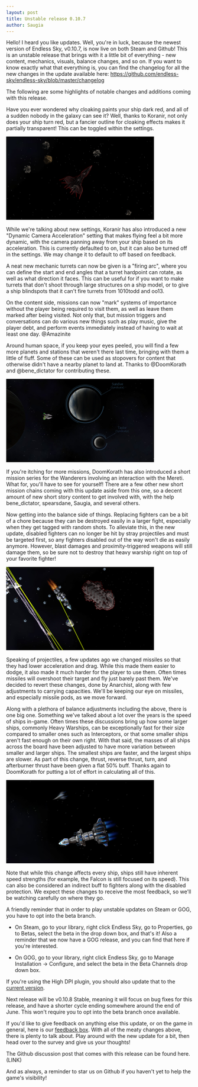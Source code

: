 ```yaml
---
layout: post
title: Unstable release 0.10.7
author: Saugia
---
```


Hello! I heard you like updates. Well, you're in luck, because the newest version of Endless Sky, v0.10.7, is now live on both Steam and Github! This is an unstable release that brings with it a little bit of everything - new content, mechanics, visuals, balance changes, and so on. If you want to know exactly what that everything is, you can find the changelog for all the new changes in the update available here: https://github.com/endless-sky/endless-sky/blob/master/changelog

The following are some highlights of notable changes and additions coming with this release.

Have you ever wondered why cloaking paints your ship dark red, and all of a sudden nobody in the galaxy can see it? Well, thanks to Koranir, not only does your ship turn red, but a fancier outline for cloaking effects makes it partially transparent! This can be toggled within the settings.

<img class="centered shadowed" src="/images/blog/v0.10.7/cloak.png" width="400" height="225" />

While we're talking about new settings, Koranir has also introduced a new "Dynamic Camera Acceleration" setting that makes flying feel a bit more dynamic, with the camera panning away from your ship based on its acceleration. This is currently defaulted to on, but it can also be turned off in the settings. We may change it to default to off based on feedback.

A neat new mechanic turrets can now be given is a "firing arc", where you can define the start and end angles that a turret hardpoint can rotate, as well as what direction it faces. This can be useful for if you want to make turrets that don't shoot through large structures on a ship model, or to give a ship blindspots that it can't fire turrets from 1010todd and oo13.

On the content side, missions can now "mark" systems of importance without the player being required to visit them, as well as leave them marked after being visited. Not only that, but mission triggers and conversations can do various new things such as play music, give the player debt, and perform events immediately instead of having to wait at least one day. @Amazinite

Around human space, if you keep your eyes peeled, you will find a few more planets and stations that weren't there last time, bringing with them a little of fluff. Some of these can be used as stopovers for content that otherwise didn't have a nearby planet to land at. Thanks to @DoomKorath and @bene_dictator for contributing these.

<img class="centered shadowed" src="/images/blog/v0.10.7/uninhabited.png" width="400" height="225" />

If you're itching for more missions, DoomKorath has also introduced a short mission series for the Wanderers involving an interaction with the Mereti. What for, you'll have to see for yourself! There are a few other new short mission chains coming with this update aside from this one, so a decent amount of new short story content to get involved with, with the help bene_dictator, spearsdane, Saugia, and several others.

Now getting into the balance side of things. Replacing fighters can be a bit of a chore because they can be destroyed easily in a larger fight, especially when they get tagged with random shots. To alleviate this, in the new update, disabled fighters can no longer be hit by stray projectiles and must be targeted first, so any fighters disabled out of the way won't die as easily anymore. However, blast damages and proximity-triggered weapons will still damage them, so be sure not to destroy that heavy warship right on top of your favorite fighter!

<img class="centered shadowed" src="/images/blog/v0.10.7/fighter.png" width="400" height="225" />

Speaking of projectiles, a few updates ago we changed missiles so that they had lower acceleration and drag. While this made them easier to dodge, it also made it much harder for the player to use them. Often times missiles will overshoot their target and fly just barely past them. We've decided to revert these changes, done by Anarchist, along with few adjustments to carrying capacities. We'll be keeping our eye on missiles, and especially missile pods, as we move forward.

Along with a plethora of balance adjustments including the above, there is one big one. Something we've talked about a lot over the years is the speed of ships in-game. Often times these discussions bring up how some larger ships, commonly Heavy Warships, can be exceptionally fast for their size compared to smaller ones such as Interceptors, or that some smaller ships aren't fast enough on their own right. With that said, the masses of all ships across the board have been adjusted to have more variation between smaller and larger ships. The smallest ships are faster, and the largest ships are slower. As part of this change, thrust, reverse thrust, turn, and afterburner thrust have been given a flat 50% buff. Thanks again to DoomKorath for putting a lot of effort in calculating all of this.

<img class="centered shadowed" src="/images/blog/v0.10.7/mass.png" width="400" height="225" />

Note that while this change affects every ship, ships still have inherent speed strengths (for example, the Falcon is still focused on its speed). This can also be considered an indirect buff to fighters along with the disabled protection. We expect these changes to receive the most feedback, so we'll be watching carefully on where they go.

A friendly reminder that in order to play unstable updates on Steam or GOG, you have to opt into the beta branch.

- On Steam, go to your library, right click Endless Sky, go to Properties, go to Betas, select the beta in the drop down box, and that's it! Also a reminder that we now have a GOG release, and you can find that here if you're interested. 

- On GOG, go to your library, right click Endless Sky, go to Manage Installation -> Configure, and select the beta in the Beta Channels drop down box.

If you're using the High DPI plugin, you should also update that to the [current version](https://github.com/endless-sky/endless-sky-high-dpi/releases/v0.10.7).

Next release will be v0.10.8 Stable, meaning it will focus on bug fixes for this release, and have a shorter cycle ending somewhere around the end of June. This won't require you to opt into the beta branch once available.

If you'd like to give feedback on anything else this update, or on the game in general, here is our [feedback box](https://forms.gle/6A9kEcrFHSLw9CQw5). With all of the meaty changes above, there is plenty to talk about. Play around with the new update for a bit, then head over to the survey and give us your thoughts!

The Github discussion post that comes with this release can be found here. (LINK)

And as always, a reminder to star us on Github if you haven't yet to help the game's visibility!
